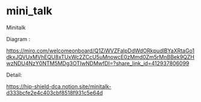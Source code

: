 # mini_talk
Minitalk

Diagram :

https://miro.com/welcomeonboard/Q1ZiWVZFalpDdWdORkpudlBYaXRtaGo1dkxJQVUxMVhEQU8xTUxWc2ZCcU5uMnowcE0zMmd0Zm5rMnBBek9QZHwzNDU4NzY0NTM5MDg3OTIwNDMwfDI=?share_link_id=412937806099

Detail:

https://hip-shield-dca.notion.site/minitalk-d333bcfe2e4c403cbf8518f931c5e64d
